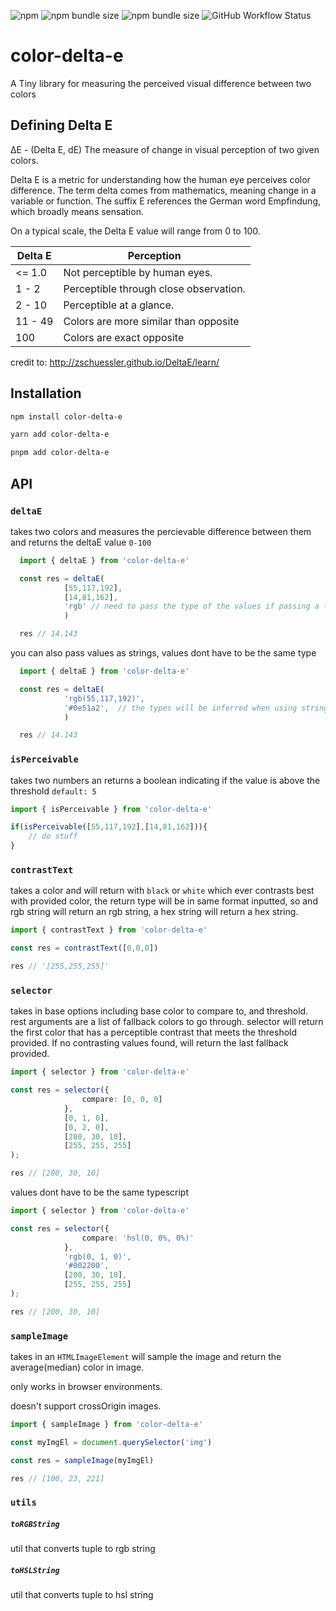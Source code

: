 ![npm](https://img.shields.io/npm/v/color-delta-e?color=crimson&label=latest&logo=npm&style=flat-square) ![npm bundle size](https://img.shields.io/bundlephobia/min/color-delta-e?logo=npm&label=min&style=flat-square) ![npm bundle size](https://img.shields.io/bundlephobia/minzip/color-delta-e?logo=npm&label=min-zipped&style=flat-square) ![GitHub Workflow Status](https://img.shields.io/github/workflow/status/Phl3bas/color-delta-e/CI?style=flat-square)


# color-delta-e

A Tiny library for measuring the perceived visual difference between two colors


## Defining Delta E
ΔE - (Delta E, dE) The measure of change in visual perception of two given colors.

Delta E is a metric for understanding how the human eye perceives color difference. The term delta comes from mathematics, meaning change in a variable or function. The suffix E references the German word Empfindung, which broadly means sensation.

On a typical scale, the Delta E value will range from 0 to 100.


| Delta E |	Perception |
| ------- | ---------- |
|<= 1.0	 | Not perceptible by human eyes. |
|1 - 2 | Perceptible through close observation. |
| 2 - 10 | Perceptible at a glance. |
| 11 - 49 |	Colors are more similar than  opposite |
| 100 |	Colors are exact opposite |

credit to: http://zschuessler.github.io/DeltaE/learn/

## Installation

```bash
npm install color-delta-e

yarn add color-delta-e

pnpm add color-delta-e
```

## API


### `deltaE`

takes two colors and measures the percievable difference between them and returns the deltaE value `0-100`

```typescript
  import { deltaE } from 'color-delta-e'

  const res = deltaE(
            [55,117,192],
            [14,81,162], 
            'rgb' // need to pass the type of the values if passing a tuple
            )

  res // 14.143
```

you can also pass values as strings, values dont have to be the same type

```typescript
  import { deltaE } from 'color-delta-e'

  const res = deltaE(
            'rgb(55,117,192)',
            '#0e51a2',  // the types will be inferred when using strings!
            )

  res // 14.143
```



### `isPerceivable`

takes two numbers an returns a boolean indicating if the value is above the threshold `default: 5`


```typescript
import { isPerceivable } from 'color-delta-e'

if(isPerceivable([55,117,192],[14,81,162])){
    // do stuff
}
```

### `contrastText`
takes a color and will return with `black` or `white` which ever contrasts best with provided color, the return type will be in same format inputted, so and rgb string will return an rgb string, a hex string will return a hex string.


```typescript
import { contrastText } from 'color-delta-e'

const res = contrastText([0,0,0])

res // '[255,255,255]'

```


### `selector`
takes in base options including base color to compare to, and threshold. rest arguments are a list of fallback colors to go through. selector will return the first color that has a perceptible contrast that meets the threshold provided. If no contrasting values found, will return the last fallback provided.

```typescript
import { selector } from 'color-delta-e'

const res = selector({
                compare: [0, 0, 0]
            },
            [0, 1, 0],
            [0, 2, 0],
            [200, 30, 10],
            [255, 255, 255]
);

res // [200, 30, 10]
```


values dont have to be the same typescript

```typescript
import { selector } from 'color-delta-e'

const res = selector({
                compare: 'hsl(0, 0%, 0%)'
            },
            'rgb(0, 1, 0)',
            '#002200',
            [200, 30, 10],
            [255, 255, 255]
);

res // [200, 30, 10]
```




### `sampleImage`

takes in an `HTMLImageElement` will sample the image and return the average(median) color in image.

only works in browser environments.

doesn't support crossOrigin images.

```typescript
import { sampleImage } from 'color-delta-e'

const myImgEl = document.querySelector('img')

const res = sampleImage(myImgEl)

res // [100, 23, 221]
```



### `utils`

##### `toRGBString` 
util that converts tuple to rgb string

##### `toHSLString`
util that converts tuple to hsl string


